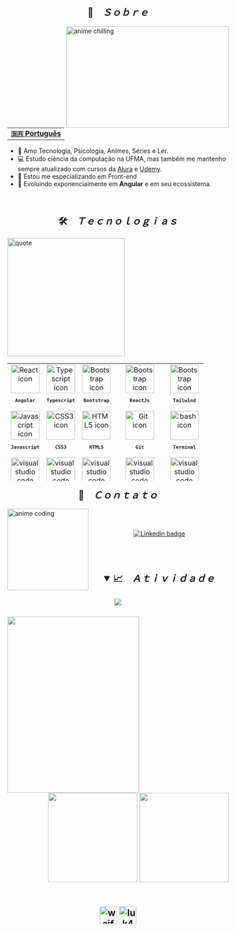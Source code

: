 
<h2 align="center">📇 &ensp; <i>Ｓｏｂｒｅ</i></h2>
<img align="right" src="https://media.tenor.com/rCaIUO0MP-EAAAAC/mario-pixel-art.gif" width="370px" height="230px" alt="anime chilling">
<br><br>
<table align="center">
  <tr>
    <td>
      <b>
        <a href="README.md">🇧🇷 Português</a>
      </b>
    </td>
  </tr>
</table>

<ul align="left">
    <li>🤩️ Amo Tecnologia, Psicologia, Animes, Séries e Ler.</li>
    <li>💻 Estudo ciência da computação na UFMA, mas também me mantenho sempre atualizado com cursos da <a href="https://www.alura.com.br/" target="_blank">Alura<a/> e <a href="https://www.udemy.com/" target="_blank">Udemy<a/>.</li>
    <li>🔮 Estou me especializando em Front-end</li>
    <li>🚀 Evoluindo exponencialmente em <strong>Angular</strong> e em seu ecossistema.</li>
</ul>
<br>

<h2 align="center">🛠️ &ensp; <i>Ｔｅｃｎｏｌｏｇｉａｓ</i></h2>
<img align="left" width="268px" alt="quote" src="https://quotes-github-readme.vercel.app/api?type=vertical&theme=tokyonight"/>
<table align="right" height="267px">
  <tr>
    <td align="center">
      <img src="https://skillicons.dev/icons?i=angular" width="65px" alt="React icon"/><br>
      <sub>
        <b>
          <pre>Angular</pre>
        </b>
      </sub>
    </td>
    <td align="center">
      <img src="https://skillicons.dev/icons?i=ts" width="65px" alt="Typescript icon"/><br>
      <sub>
        <b>
          <pre>Typescript</pre>
        </b>
      </sub>
    </td>
    <td align="center">
      <img src="https://skillicons.dev/icons?i=bootstrap" width="65px" alt="Bootstrap icon"/><br>
      <sub>
        <b>
          <pre>Bootstrap</pre>
        </b>
      </sub>
    </td>
    <td align="center">
      <img src="https://skillicons.dev/icons?i=react" width="65px" alt="Bootstrap icon"/><br>
      <sub>
        <b>
          <pre>ReactJs</pre>
        </b>
      </sub>
    </td>
        <td align="center">
      <img src="https://skillicons.dev/icons?i=tailwind" width="65px" alt="Bootstrap icon"/><br>
      <sub>
        <b>
          <pre>Tailwind</pre>
        </b>
      </sub>
    </td>
  </tr>

  <tr>
    <td align="center">
      <img src="https://skillicons.dev/icons?i=js" width="65px" alt="Javascript icon"/><br>
      <sub>
        <b>
          <pre>Javascript</pre>
        </b>
      </sub>
    </td>
    <td align="center">
      <img src="https://skillicons.dev/icons?i=css" width="65px" alt="CSS3 icon"/><br>
      <sub>
        <b>
          <pre>CSS3</pre>
        </b>
      </sub>
    </td>
        <td align="center">
      <img src="https://skillicons.dev/icons?i=html" width="65px" alt="HTML5 icon"/><br>
      <sub>
        <b>
          <pre>HTML5</pre>
        </b>
      </sub>
    </td>
    <td align="center" width="100px;">
      <img src="https://skillicons.dev/icons?i=git" width="65px" alt="Git icon"/><br>
      <sub>
        <b>
          <pre>Git</pre>
        </b>
      </sub>
    </td>
    <td align="center">
      <img src="https://skillicons.dev/icons?i=bash" width="65px" alt="bash icon"/><br>
      <sub>
        <b>
          <pre>Terminal</pre>
        </b>
      </sub>
    </td>
  </tr>
  <tr>
    <td align="center">
      <img src="https://skillicons.dev/icons?i=vscode" width="65px" alt="visual studio code icon"/><br>
      <sub>
        <b>
          <pre>VSCode</pre>
        </b>
      </sub>
    </td>
    <td align="center">
      <img src="https://skillicons.dev/icons?i=sass" width="65px" alt="visual studio code icon"/><br>
      <sub>
        <b>
          <pre>Sass</pre>
        </b>
      </sub>
    </td>
    <td align="center">
      <img src="https://skillicons.dev/icons?i=rxjs" width="65px" alt="visual studio code icon"/><br>
      <sub>
        <b>
          <pre>RxJs</pre>
        </b>
      </sub>
    </td>
    <td align="center">
      <img src="https://skillicons.dev/icons?i=java" width="65px" alt="visual studio code icon"/><br>
      <sub>
        <b>
          <pre>Java</pre>
        </b>
      </sub>
    </td>
    <td align="center">
      <img src="https://skillicons.dev/icons?i=spring" width="65px" alt="visual studio code icon"/><br>
      <sub>
        <b>
          <pre>Spring Boot</pre>
        </b>
      </sub>
    </td>

  </tr>
</table>
<br><br><br><br><br><br><br><br><br><br><br><br><br><br><br>

<h2 align="center">📩 &ensp; <i>Ｃｏｎｔａｔｏ</i></h2>
<img align="left" width="185px" src="./images/oh-ok.gif" alt="anime coding">
<br><br>
<p align="center">
  <a href="https://www.linkedin.com/in/joneilson-pereira/" target="_blank">
    <img src="https://img.shields.io/badge/LinkedIn-0077B5?style=for-the-badge&logo=linkedin&logoColor=white" alt="Linkedin badge">
  </a>
</p>
<br>
<br>
<h2 align="center">
  <details open>
    <summary>📈 &ensp; <i>Ａｔｉｖｉｄａｄｅ</i></summary>
    <br/>
    <img align="center" src="https://github-readme-activity-graph.cyclic.app/graph?username=joneilsonlima&theme=tokyo-night&hide_border=true&show_icons=true&custom_title=joneilsonlima%20Contribution%20Graph&cache_seconds=7200" />
    <br/><br/>
    <img align="left" height="400px" width="300px" src="https://luk4x-github-readme-stats.vercel.app/api/top-langs?username=joneilsonlima&langs_count=8&theme=tokyonight&hide_border=true&custom_title=joneilsonlima%20Top%20Langs&cache_seconds=7200" />
    <div align="right">
      <img height="203px" src="https://luk4x-github-readme-stats.vercel.app/api?username=joneilsonlima&theme=tokyonight&hide_border=true&show_icons=true&include_all_commits=true&count_private=true&custom_title=joneilsonlima%20Github%20Stats&cache_seconds=7200" />
      <img height="203px" src="https://streak-stats.demolab.com?user=joneilsonlima&theme=tokyonight&hide_border=true&cache_seconds=7200" />
 </div>
<br/>
<br>

<img src="https://user-images.githubusercontent.com/86276393/202559929-a3048637-3de9-4b82-a61e-537a32de50fe.jpg" alt="waifu" height="40px" />
<img src="https://img.shields.io/github/license/Luk4x/Luk4x?style=for-the-badge&logo=unlicense&logoColor=BF91F3&color=70A5FD" alt="luk4x repo license" height="40px" />


